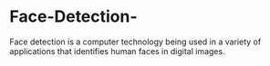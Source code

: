 # Face-Detection-
Face detection is a computer technology being used in a variety of applications that identifies human faces in digital images.

